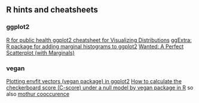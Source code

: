 ## R hints and cheatsheets

### ggplot2
[R for public health ggplot2 cheatsheet for Visualizing Distributions](http://rforpublichealth.blogspot.hk/2014/02/ggplot2-cheatsheet-for-visualizing.html?m=1)
[ggExtra: R package for adding marginal histograms to ggplot2](http://www.r-bloggers.com/ggextra-r-package-for-adding-marginal-histograms-to-ggplot2/)
[Wanted: A Perfect Scatterplot (with Marginals)](http://www.r-bloggers.com/wanted-a-perfect-scatterplot-with-marginals/)



### vegan
[Plotting envfit vectors (vegan package) in ggplot2](http://stackoverflow.com/questions/14711470/plotting-envfit-vectors-vegan-package-in-ggplot2)
[How to calculate the checkerboard score (C-score) under a null model by vegan package in R](http://stackoverflow.com/questions/15059797/how-to-calculate-the-checkerboard-score-c-score-under-a-null-model-by-vegan-pa) so also [mothur cooccurence](http://www.mothur.org/wiki/Cooccurrence)
